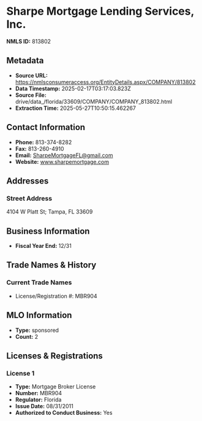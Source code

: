 # Sharpe Mortgage Lending Services, Inc.

**NMLS ID:** 813802

## Metadata
- **Source URL:** https://nmlsconsumeraccess.org/EntityDetails.aspx/COMPANY/813802
- **Data Timestamp:** 2025-02-17T03:17:03.823Z
- **Source File:** drive/data_/florida/33609/COMPANY/COMPANY_813802.html
- **Extraction Time:** 2025-05-27T10:50:15.462267

## Contact Information
- **Phone:** 813-374-8282
- **Fax:** 813-260-4910
- **Email:** SharpeMortgageFL@gmail.com
- **Website:** www.sharpemortgage.com

## Addresses
### Street Address
4104 W Platt St; Tampa, FL 33609

## Business Information
- **Fiscal Year End:** 12/31

## Trade Names & History
### Current Trade Names
- License/Registration #: MBR904

## MLO Information
- **Type:** sponsored
- **Count:** 2

## Licenses & Registrations

### License 1
- **Type:** Mortgage Broker License
- **Number:** MBR904
- **Regulator:** Florida
- **Issue Date:** 08/31/2011
- **Authorized to Conduct Business:** Yes
